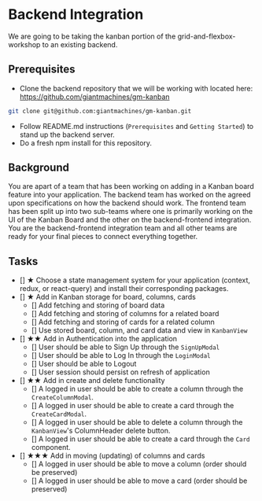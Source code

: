 # Backend Integration

We are going to be taking the kanban portion of the grid-and-flexbox-workshop to an existing backend.

## Prerequisites

- Clone the backend repository that we will be working with located here: https://github.com/giantmachines/gm-kanban

```bash
git clone git@github.com:giantmachines/gm-kanban.git
```

- Follow README.md instructions (`Prerequisites` and `Getting Started`) to stand up the backend server.
- Do a fresh npm install for this repository.

## Background

You are apart of a team that has been working on adding in a Kanban board feature into your application. The backend team has worked on the agreed upon specifications on how the backend should work. The frontend team has been split up into two sub-teams where one is primarily working on the UI of the Kanban Board and the other on the backend-frontend integration. You are the backend-frontend integration team and all other teams are ready for your final pieces to connect everything together.

## Tasks

- [] ★ Choose a state management system for your application (context, redux, or react-query) and install their corresponding packages.
- [] ★ Add in Kanban storage for board, columns, cards
  - [] Add fetching and storing of board data
  - [] Add fetching and storing of columns for a related board
  - [] Add fetching and storing of cards for a related column
  - [] Use stored board, column, and card data and view in `KanbanView`
- [] ★★ Add in Authentication into the application
  - [] User should be able to Sign Up through the `SignUpModal`
  - [] User should be able to Log In through the `LoginModal`
  - [] User should be able to Logout
  - [] User session should persist on refresh of application
- [] ★★ Add in create and delete functionality
  - [] A logged in user should be able to create a column through the `CreateColumnModal`.
  - [] A logged in user should be able to create a card through the `CreateCardModal`.
  - [] A logged in user should be able to delete a column through the `KanbanView`'s ColumnHeader delete button.
  - [] A logged in user should be able to create a card through the `Card` component.
- [] ★★★ Add in moving (updating) of columns and cards
  - [] A logged in user should be able to move a column (order should be preserved)
  - [] A logged in user should be able to move a card (order should be preserved)
